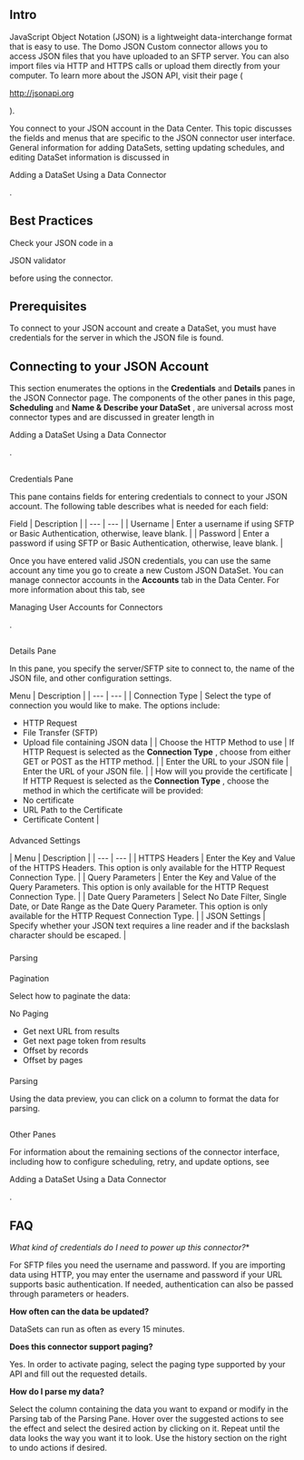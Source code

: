 

Intro
-------

JavaScript Object Notation (JSON) is a lightweight data-interchange format that is easy to use. The Domo JSON Custom connector allows you to access JSON files that you have uploaded to an SFTP server. You can also import files via HTTP and HTTPS calls or upload them directly from your computer. To learn more about the JSON API, visit their page (

http://jsonapi.org

).


 You connect to your JSON account in the Data Center. This topic discusses the fields and menus that are specific to the JSON connector user interface. General information for adding DataSets, setting updating schedules, and editing DataSet information is discussed in

Adding a DataSet Using a Data Connector

.


 Best Practices
----------------

Check your JSON code in a

JSON validator

before using the connector.


 Prerequisites
---------------

To connect to your JSON account and create a DataSet, you must have credentials for the server in which the JSON file is found.


 Connecting to your JSON Account
---------------------------------

This section enumerates the options in the
 **Credentials**
 and
 **Details**
 panes in the JSON Connector page. The components of the other panes in this page,
 **Scheduling**
 and
 **Name & Describe your DataSet**
 , are universal across most connector types and are discussed in greater length in

Adding a DataSet Using a Data Connector

.

##
 Credentials Pane

This pane contains fields for entering credentials to connect to your JSON account. The following table describes what is needed for each field:


 Field
  |
 Description
  |
| --- | --- |
|
 Username
  |
 Enter a username if using SFTP or Basic Authentication, otherwise, leave blank.
  |
|
 Password
  |
 Enter a password if using SFTP or Basic Authentication, otherwise, leave blank.
  |

Once you have entered valid JSON credentials, you can use the same account any time you go to create a new Custom JSON DataSet. You can manage connector accounts in the
 **Accounts**
 tab in the Data Center. For more information about this tab, see

Managing User Accounts for Connectors

.

##
 Details Pane

In this pane, you specify the server/SFTP site to connect to, the name of the JSON file, and other configuration settings.


 Menu
  |
 Description
  |
| --- | --- |
|
 Connection Type
  |
 Select the type of connection you would like to make. The options include:
 * HTTP Request
* File Transfer (SFTP)
* Upload file containing JSON data
 |
|
 Choose the HTTP Method to use
  |
 If HTTP Request is selected as the
 **Connection Type**
 , choose from either GET or POST as the HTTP method.
  |
|
 Enter the URL to your JSON file
  |
 Enter the URL of your JSON file.
  |
|
 How will you provide the certificate
  |
 If HTTP Request is selected as the
 **Connection Type**
 , choose the method in which the certificate will be provided:
 * No certificate
* URL Path to the Certificate
* Certificate Content
 |


####
 Advanced Settings


|
 Menu
  |
 Description
  |
| --- | --- |
|
 HTTPS Headers
  |
 Enter the Key and Value of the HTTPS Headers. This option is only available for the HTTP Request Connection Type.
  |
|
 Query Parameters
  |
 Enter the Key and Value of the Query Parameters. This option is only available for the HTTP Request Connection Type.
  |
|
 Date Query Parameters
  |
 Select No Date Filter, Single Date, or Date Range as the Date Query Parameter. This option is only available for the HTTP Request Connection Type.
  |
|
 JSON Settings
  |
 Specify whether your JSON text requires a line reader and if the backslash character should be escaped.
  |


###
 Parsing


####
 Pagination

Select how to paginate the data:

 No Paging
* Get next URL from results
* Get next page token from results
* Offset by records
* Offset by pages


####
 Parsing

Using the data preview, you can click on a column to format the data for parsing.

##
 Other Panes

For information about the remaining sections of the connector interface, including how to configure scheduling, retry, and update options, see

Adding a DataSet Using a Data Connector

.


 FAQ
-----

*What kind of credentials do I need to power up this connector?**


 For SFTP files you need the username and password. If you are importing data using HTTP, you may enter the username and password if your URL supports basic authentication. If needed, authentication can also be passed through parameters or headers.


**How often can the data be updated?**


 DataSets can run as often as every 15 minutes.


**Does this connector support paging?**


 Yes. In order to activate paging, select the paging type supported by your API and fill out the requested details.


**How do I parse my data?**


 Select the column containing the data you want to expand or modify in the Parsing tab of the Parsing Pane. Hover over the suggested actions to see the effect and select the desired action by clicking on it. Repeat until the data looks the way you want it to look. Use the history section on the right to undo actions if desired.

